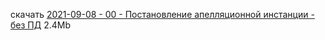 <!-- [В начало](/docs/index.md) -->

скачать [2021-09-08 - 00 - Постановление апелляционной инстанции - без ПД](https://raw.githubusercontent.com/polnomochiya-prava/net-polnomochiy-y-doveritelya-sovcombank-public/master/docs/dokumenty-v-sud-dele/2021-09-08-00-sud-postanovlenie-apelyacionnoi-instancii/2021-09-08%20-%2000%20-%20%D0%9F%D0%BE%D1%81%D1%82%D0%B0%D0%BD%D0%BE%D0%B2%D0%BB%D0%B5%D0%BD%D0%B8%D0%B5%20%D0%B0%D0%BF%D0%B5%D0%BB%D0%BB%D1%8F%D1%86%D0%B8%D0%BE%D0%BD%D0%BD%D0%BE%D0%B9%20%D0%B8%D0%BD%D1%81%D1%82%D0%B0%D0%BD%D1%86%D0%B8%D0%B8%20-%20%D0%B1%D0%B5%D0%B7%20%D0%9F%D0%94) 2.4Mb
